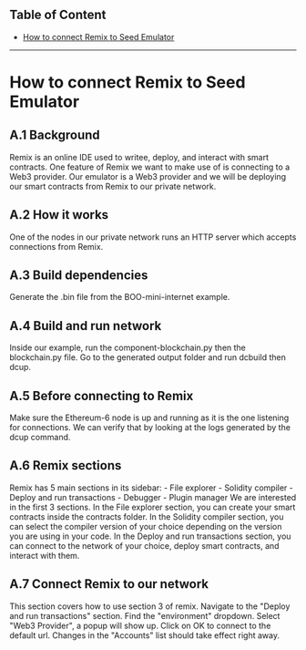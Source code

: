 ## Table of Content

- [How to connect Remix to Seed Emulator](#emulator)

--------------------
<a name="emulator"></a>
# How to connect Remix to Seed Emulator

## A.1 Background

Remix is an online IDE used to writee, deploy, and interact with smart contracts.
One feature of Remix we want to make use of is connecting to a Web3 provider.
Our emulator is a Web3 provider and we will be deploying our smart contracts from Remix to our private network.


## A.2 How it works

One of the nodes in our private network runs an HTTP server which accepts connections from Remix.


## A.3 Build dependencies

Generate the .bin file from the BOO-mini-internet example.

## A.4 Build and run network

Inside our example, run the component-blockchain.py then the blockchain.py file.
Go to the generated output folder and run dcbuild then dcup.

## A.5 Before connecting to Remix

Make sure the Ethereum-6 node is up and running as it is the one listening for connections.
We can verify that by looking at the logs generated by the dcup command.

## A.6 Remix sections

Remix has 5 main sections in its sidebar:
	- File explorer
	- Solidity compiler
	- Deploy and run transactions
	- Debugger
	- Plugin manager
We  are interested in the first 3 sections.
In the File explorer section, you can create your smart contracts inside the contracts folder.
In the Solidity compiler section, you can select the compiler version of your choice depending on the version you are using in your code.
In the Deploy and run transactions section, you can connect to the network of your choice, deploy smart contracts, and interact with them.

## A.7 Connect Remix to our network

This section covers how to use section 3 of remix.
Navigate to the "Deploy and run transactions" section.
Find the "environment" dropdown.
Select "Web3 Provider", a popup will show up.
Click on OK to connect to the default url.
Changes in the "Accounts" list should take effect right away. 
